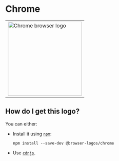 # Chrome

<table>
    <tr height=240>
        <td>
            <a href="https://github.com/alrra/browser-logos/tree/877f379f3f73e080e83a7a7ecc6d33590d8903ee/src/chrome">
                <img width=230 src="https://raw.githubusercontent.com/alrra/browser-logos/877f379f3f73e080e83a7a7ecc6d33590d8903ee/src/chrome/chrome.svg?sanitize=true" alt="Chrome browser logo">
            </a>
        </td>
    </tr>
</table>

## How do I get this logo?

You can either:

* Install it using [`npm`][npm]:

  `npm install --save-dev @browser-logos/chrome`

* Use [`cdnjs`][cdnjs].

<!-- Link labels: -->

[cdnjs]: https://cdnjs.com/libraries/browser-logos
[npm]: https://www.npmjs.com/
